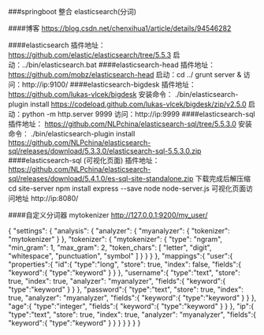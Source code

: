 ###springboot 整合 elasticsearch(分词)

####博客
https://blog.csdn.net/chenxihua1/article/details/94546282

####elasticsearch
插件地址：
https://github.com/elastic/elasticsearch/tree/5.5.3
启动：../bin/elasticsearch.bat
####elasticsearch-head
插件地址：
https://github.com/mobz/elasticsearch-head
启动：cd ../  grunt server &
访问：http://ip:9100/
####elasticsearch-bigdesk
插件地址：
https://github.com/lukas-vlcek/bigdesk
安装命令：
./bin/elasticsearch-plugin install https://codeload.github.com/lukas-vlcek/bigdesk/zip/v2.5.0
启动：python -m http.server 9999
访问：http://ip:9999
####elasticsearch-sql
插件地址：
https://github.com/NLPchina/elasticsearch-sql/tree/5.5.3.0
安装命令：
./bin/elasticsearch-plugin install https://github.com/NLPchina/elasticsearch-sql/releases/download/5.3.3.0/elasticsearch-sql-5.5.3.0.zip
####elasticsearch-sql (可视化页面)
插件地址：
https://github.com/NLPchina/elasticsearch-sql/releases/download/5.4.1.0/es-sql-site-standalone.zip
下载完成后解压缩
cd site-server
npm install express --save
node node-server.js 
可视化页面访问地址
http://ip:8080/

####自定义分词器 mytokenizer
http://127.0.0.1:9200/my_user/

{
	"settings": {
    	"analysis": {
    		"analyzer": {
        		"myanalyzer": {
        			"tokenizer": "mytokenizer"
        		}
    		},
    		"tokenizer": {
        		"mytokenizer": {
        		"type": "ngram",
        		"min_gram": 1,
        		"max_gram": 2,
        		"token_chars": [
            		"letter",
            		"digit",
            		"whitespace",
            		"punctuation",
            		"symbol"
        		]
        		}
    		}
    	}
	},
    "mappings":{
        "user":{
            "properties":{
                "id":{
                    "type":"long",
                    "store": true,
                    "index": false,
                    "fields":{
                        "keyword":{
                            "type":"keyword"
                        }
                    }
                },
                "username":{
                    "type":"text",
                    "store": true,
                    "index": true,
                    "analyzer": "myanalyzer",
                    "fields":{
                        "keyword":{
                            "type":"keyword"
                        }
                    }
                },
                "password":{
                    "type":"text",
                    "store": true,
                    "index": true,
                    "analyzer": "myanalyzer",
                    "fields":{
                        "keyword":{
                            "type":"keyword"
                        }
                    }
                },
                "age":{
                    "type":"integer",
                    "fields":{
                        "keyword":{
                            "type":"keyword"
                        }
                    }
                },
                "ip":{
                    "type":"text",
                    "store": true,
                    "index": true,
                    "analyzer": "myanalyzer",
                    "fields":{
                        "keyword":{
                            "type":"keyword"
                        }
                    }
                }
            }
        }
    }
}

